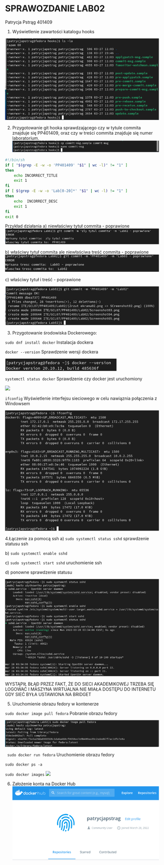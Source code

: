# SPRAWOZDANIE LAB02 
Patrycja Pstrąg 401409

1. Wyświetlenie zawartości katalogu hooks

![PLOT](Screenshot01.png)

2. Przygotowanie git hooka sprawdzającego czy w tytule commita znajduje się PP401409, oraz czy w treści commita znajduje się numer laboratorium.
![](Screenshot02.png)

```sh
#!/bin/sh
if [ "$(grep -E -w -o 'PP401409' "$1" | wc -l)" != "1" ]
then
    echo INCORRECT_TITLE
    exit 1
fi
if [ $(grep -E -w -o 'Lab[0-20]*' "$1" | wc -l) != "1" ]
then
    echo  INCORRECT_DESC
    exit 1
fi
exit 0
```

Przykład działania
a) niewłaściwy tytuł commita - poprawione
![](Screenshot03.png)

b) właściwy tytuł commita ale niewłaściwa treść commita - poprawione
![](Screenshot04.png)

c) właściwy tytuł i treść - poprawione

![](Screenshot05.png)

3. Przygotowanie środowiska Dockerowego:

`sudo dnf install docker` Instalacja dockera

`docker --version` Sprawdzenie wersji dockera

![](Screenshot06.png)

`systemctl status docker` Sprawdzenie czy docker jest uruchomiony

![](Screenshot07.png)

`ifconfig` Wyświetlenie interfejsu sieciowego w celu nawiąznia połączenia z Windowsem

![](Screenshot08.png)

4.Łączenie za pomocą ssh
a) `sudo systemctl status sshd` sprawdzenie statusu ssh

b) `sudo systemctl enable sshd`

c) `sudo systemctl start sshd` uruchomienie ssh

d) ponowne sprawdzenie statusu

![](Screenshot09.png)

WYSTĄPIŁ BŁĄÐ PRZEZ FAKT, ŻE DO SIECI AKADEMIKOWEJ TRZEBA SIĘ LOGOWAĆ I MASZYNA WIRTUALNA NIE MIAŁA DOSTĘPU DO INTERNETU GDY SIEĆ BYŁA USTAWIONA NA BRIDGET

5. Uruchomienie obrazu fedory w kontenerze

`sudo docker image pull fedora`
Pobranie obrazu fedory

![](Screenshot10.png)

` sudo docker run fedora`
Uruchomienie obrazu fedory

`sudo docker ps -a`

`sudo docker images`
![](Screenshot11.png)


6. Założenie konta na Docker Hub
![](Screenshot12.png)



